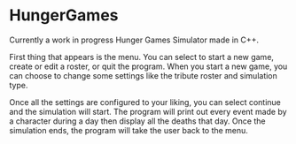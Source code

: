 # HungerGames
Currently a work in progress Hunger Games Simulator made in C++.

First thing that appears is the menu. You can select to start a new game, create or edit a roster, or quit the program. When you start a new game, you can choose to change some settings like the tribute roster and simulation type. 

Once all the settings are configured to your liking, you can select continue and the simulation will start. The program will print out every event made by a character during a day then display all the deaths that day. Once the simulation ends, the program will take the user back to the menu.
